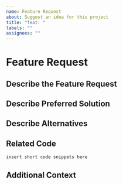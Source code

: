 ```yaml
---
name: Feature Request
about: Suggest an idea for this project
title: "feat: "
labels: ""
assignees: ""
---
```


<!-- ISSUES MISSING IMPORTANT INFORMATION MAY BE CLOSED WITHOUT INVESTIGATION. -->

# Feature Request

## Describe the Feature Request

<!-- A clear and concise description of what the feature request is. Please include if your feature request is related to a problem. -->

## Describe Preferred Solution

<!-- A clear and concise description of what you want to happen. -->

## Describe Alternatives

<!-- A clear and concise description of any alternative solutions or features you've considered. -->

## Related Code

<!-- If you are able to illustrate the bug or feature request with an example, please provide a sample application via one of the following means:

- A sample application via GitHub

- StackBlitz: https://stackblitz.com
- StackBlitz (Device-Bars): https://stackblitz.com/edit/device-bars?file=index.html

- CodeSandbox: https://codesandbox.io
-->

```
insert short code snippets here
```

## Additional Context

<!-- List any other information that is relevant to your issue. Stack traces, related issues, suggestions on how to add, use case, Stack Overflow links, forum links, screenshots, OS if applicable, etc. -->
